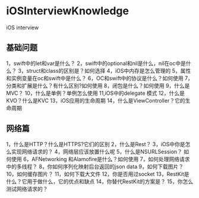 # iOSInterviewKnowledge
iOS interview 
## 基础问题
1，swift中的let和var是什么？
2，swift中的optional和nil是什么，nil在oc中是什么？
3，struct和class的区别是？如何选择
4，iOS中内存是怎么管理的
5，属性和实例变量在oc和swift中是什么？
6，OC和swift中的协议是什么？如何使用
7，分类和扩展是什么？有什么区别?如何使用
8，闭包是什么？如何使用
9，什么是MVC？
10，什么是单例？单例怎么使用
11,iOS中的delegate 模式
12，什么是KVO？什么是KVC
13，iOS应用的生命周期
14，什么是ViewController？它的生命周期

## 网络篇
1，什么是HTTP？什么是HTTPS?它们的区别
2，什么是Rest？
3，iOS中你是怎么实现网络请求的？
4，网络层应该放置什么呢
5，什么是NSURLSession？ 如何使用
6，AFNetworking 和Alamofire是什么？如何使用
7，如何处理网络请求中的多线程？
8，你如何序列化映射后台返回的json data
9，如何下载图片？
10，如何缓存图片？
11，如何下载大文件
12，你是否用过socket
13，RestKit是什么？它用于做什么，它的优点和缺点
14，你替代RestKit的方案是？
15，你怎么测试网络请求的？



